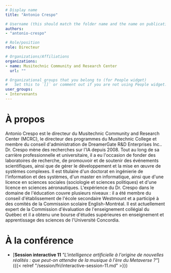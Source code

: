 ```yaml
---
# Display name
title: "Antonio Crespo"

# Username (this should match the folder name and the name on publications)
authors:
- "antonio-crespo"

# Role/position
role: Directeur

# Organizations/Affiliations
organizations:
- name: Musitechnic Community and Research Center
  url: ""

# Organizational groups that you belong to (for People widget)
#   Set this to `[]` or comment out if you are not using People widget.
user_groups:
- Intervenants
---
```


# À propos

Antonio Crespo est le directeur du Musitechnic Community and Research Center (MCRC), le directeur des programmes du Musitechnic College et membre du conseil d'administration de DreamerGate R&D Enterprises Inc.. Dr. Crespo mène des recherches sur l'IA depuis 2008. Tout au long de sa carrière professionnelle et universitaire, il a eu l'occasion de fonder des laboratoires de recherche, de promouvoir et de soutenir des événements scientifiques, ainsi que de gérer le développement et la mise en œuvre de systèmes complexes. Il est titulaire d'un doctorat en ingénierie de l'information et des systèmes, d'un master en informatique, ainsi que d'une licence en sciences sociales (sociologie et sciences politiques) et d'une licence en sciences aéronautiques. L'expérience du Dr. Crespo dans le domaine de l'éducation couvre plusieurs niveaux : il a été membre du conseil d'établissement de l'école secondaire Westmount et a participé à des comités de la Commission scolaire English-Montréal. Il est actuellement expert de la Commission d'évaluation de l'enseignement collégial du Québec et il a obtenu une bourse d'études supérieures en enseignement et apprentissage des sciences de l'Université Concordia. 


# À la conférence

- [**Session interactive 11** *"L'intelligence artificielle à l'origine de nouvelles réalités : que peut-on attendre de la musique à l'ère du Metaverse ?"*]({{< relref "/session/fri/interactive-session-11.md" >}})
